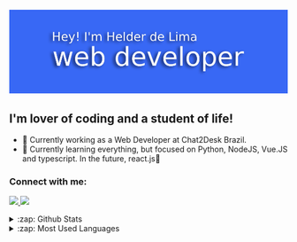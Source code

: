   [![MasterHead](https://github.com/helder-stack/helder-stack/blob/main/hey.png)](https://github.com/helder-stack)


## I'm lover of coding and a student of life!
- 🔭 Currently working as a Web Developer at Chat2Desk Brazil.
- 🌱 Currently learning everything, but focused on Python, NodeJS, Vue.JS and typescript. In the future, react.js🤣

### Connect with me:
​
<a href="https://www.linkedin.com/in/hélder-de-lima-da-silva-065622202/">
<img src="https://img.shields.io/badge/linkedin-%230077B5.svg?&style=for-the-badge&logo=linkedin&logoColor=white ">
</a>
<a href="https://www.instagram.com/helder_hamg/">
<img src="https://img.shields.io/badge/instagram-%23E4405F.svg?&style=for-the-badge&logo=instagram&logoColor=white">
</a>



<details>
  <summary>:zap: Github Stats</summary>

<p>&nbsp;<img align="center" src="https://github-readme-stats.vercel.app/api?username=helder-stack&show_icons=true" alt="helder-de-lima" /></p>
</details>

<details>
  <summary>:zap: Most Used Languages </summary>
<p><img align="left" src="https://github-readme-stats.vercel.app/api/top-langs/?username=helder-stack&layout=compact&hide=html" alt="helder-de-lima" /></p>

</details>
